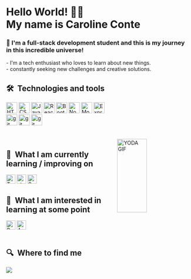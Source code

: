 ### <h1> Hello World! 👋🏻 <br> My name is Caroline Conte </h1>
 
 <h3>🔭 I'm a full-stack development student and this is my journey in this incredible universe!</h3> 
   - I'm a tech enthusiast who loves to learn about new things. <br>
   -  constantly seeking new challenges and creative solutions.

## 🛠  Technologies and tools
<div style="display: inline_block">
<img src="https://img.shields.io/badge/HTML5-282C34?logo=html5&logoColor=E34F26" alt="HTML5 logo" title="HTML5" height="30" />
<img src="https://img.shields.io/badge/CSS3-282C34?logo=css3&logoColor=1572B6" alt="CSS3 logo" title="CSS3" height="30" />
<img src="https://img.shields.io/badge/JavaScript-282C34?logo=javascript&logoColor=F7DF1E" alt="JavaScript logo" title="JavaScript" height="30" />
<img src="https://img.shields.io/badge/React-282C34?logo=react&logoColor=61DAFB " alt="React logo" title="React" height="30" />
<img src="https://img.shields.io/badge/Bootstrap-282C34?logo=bootstrap&logoColor=7952B3" alt="Bootstrap logo" title="git" height="30" />
<img src="https://img.shields.io/badge/Node.js-282C34?logo=node.js&logoColor=339933" alt="Node.js logo" title="Node.js" height="30" />
<img src="https://img.shields.io/badge/MongoDB-282C34?logo=mongoDB&logoColor=47A248" alt="MongoDB logo" title="Node.js" height="30" />
<img src="https://img.shields.io/badge/Express-282C34?logo=express&logoColor=FFFFFF" alt="Express.js logo" title="Express.js" height="30" />
<br>
<img src="https://img.shields.io/badge/Git-282C34?logo=git&logoColor=F05032" alt="git logo" title="git" height="30" />
<img src="https://img.shields.io/badge/GitHub-282C34?logo=github&logoColor=181717" alt="git logo" title="git" height="30" />
<img src="https://img.shields.io/badge/Figma-282C34?logo=figma&logoColor=#24E1E" alt="git logo" title="git" height="30" />
</div>
<br><br>

 <img  src="https://media1.tenor.com/m/udYl1CJgloUAAAAd/yoda-star-wars.gif" alt="YODA GIF" width="40%" height="200" align="right">
 
## 📖  What I am currently learning / improving on
<div style="display: inline_block">
<img src="https://img.shields.io/badge/TypeScript-282C34?logo=typescript&logoColor=3178C6" alt="TypeScript logo" title="TypeScript" height="25" />
<img src="https://img.shields.io/static/v1?label=&message=styled-components&color=282C34&logo=styled-components&logoColor=DB7093" alt="styled-components logo" title="styled-components" height="25" />
<img src="https://img.shields.io/badge/Sass-282C34?logo=sass&logoColor=CC6699" alt="Sass logo" title="Sass" height="25" />
</div>

## 👾  What I am interested in learning at some point
<div style="display: inline_block">
<img src="https://img.shields.io/badge/React Native-282C34?logo=react&logoColor=61DAFB" alt="React Native logo" title="React Native" height="25" />
<img src="https://img.shields.io/badge/Angular-282C34?logo=angular&logoColor=0F0F11" alt="Angular logo" title="React Native" height="25" />
</div>
<br>

## 🔍  Where to find me
  <a href="https://www.linkedin.com/in/caroline-conte-da-silva-368375241" target="_blank"><img src="https://img.shields.io/badge/-LinkedIn-%230077B5?style=for-the-badge&logo=linkedin&logoColor=white" target="_blank"></a>  

